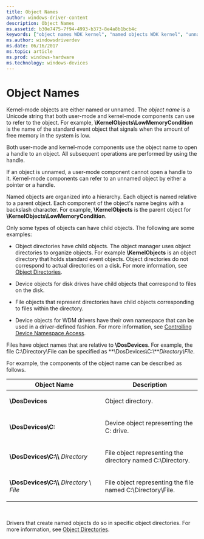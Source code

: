 ```yaml
---
title: Object Names
author: windows-driver-content
description: Object Names
ms.assetid: b30e7475-7f94-4993-b373-8e4a8b1bcb4c
keywords: ["object names WDK kernel", "named objects WDK kernel", "unnamed objects WDK kernel", "object names WDK user-mode", "object handles WDK user-mode", "object handles WDK kernel", "handles WDK user-mode", "handles WDK kernel"]
ms.author: windowsdriverdev
ms.date: 06/16/2017
ms.topic: article
ms.prod: windows-hardware
ms.technology: windows-devices
---
```


# Object Names





Kernel-mode objects are either named or unnamed. The *object name* is a Unicode string that both user-mode and kernel-mode components can use to refer to the object. For example, **\\KernelObjects\\LowMemoryCondition** is the name of the standard event object that signals when the amount of free memory in the system is low.

Both user-mode and kernel-mode components use the object name to open a handle to an object. All subsequent operations are performed by using the handle.

If an object is unnamed, a user-mode component cannot open a handle to it. Kernel-mode components can refer to an unnamed object by either a pointer or a handle.

Named objects are organized into a hierarchy. Each object is named relative to a parent object. Each component of the object's name begins with a backslash character. For example, **\\KernelObjects** is the parent object for **\\KernelObjects\\LowMemoryCondition**.

Only some types of objects can have child objects. The following are some examples:

-   Object directories have child objects. The object manager uses object directories to organize objects. For example **\\KernelObjects** is an object directory that holds standard event objects. Object directories do not correspond to actual directories on a disk. For more information, see [Object Directories](object-directories.md).

-   Device objects for disk drives have child objects that correspond to files on the disk.

-   File objects that represent directories have child objects corresponding to files within the directory.

-   Device objects for WDM drivers have their own namespace that can be used in a driver-defined fashion. For more information, see [Controlling Device Namespace Access](controlling-device-namespace-access.md).

Files have object names that are relative to **\\DosDevices**. For example, the file C:\\Directory\\File can be specified as **\\DosDevices\\C:\\***Directory\\File*.

For example, the components of the object name can be described as follows.

<table>
<colgroup>
<col width="50%" />
<col width="50%" />
</colgroup>
<thead>
<tr class="header">
<th>Object Name</th>
<th>Description</th>
</tr>
</thead>
<tbody>
<tr class="odd">
<td><p><strong>\DosDevices</strong></p></td>
<td><p>Object directory.</p></td>
</tr>
<tr class="even">
<td><p><strong>\DosDevices\C:</strong></p></td>
<td><p>Device object representing the C: drive.</p></td>
</tr>
<tr class="odd">
<td><p><strong>\DosDevices\C:\\</strong> <em>Directory</em></p></td>
<td><p>File object representing the directory named C:\Directory.</p></td>
</tr>
<tr class="even">
<td><p><strong>\DosDevices\C:\\</strong> <em>Directory</em> \ <em>File</em></p></td>
<td><p>File object representing the file named C:\Directory\File.</p></td>
</tr>
</tbody>
</table>

 

Drivers that create named objects do so in specific object directories. For more information, see [Object Directories](object-directories.md).

 

 




